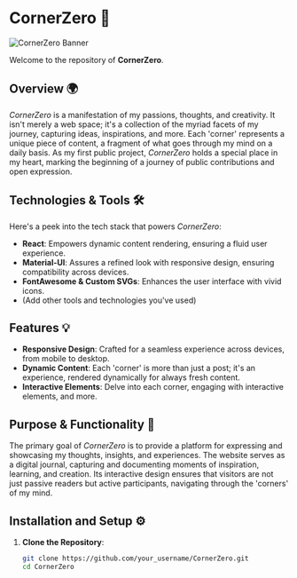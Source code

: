# CornerZero 🌌

![CornerZero Banner](https://i.postimg.cc/MK2LV9rz/meta.png) <!-- Se hai una banner image o screenshot del tuo sito -->

Welcome to the repository of **CornerZero**. 

## Overview 🌍

*CornerZero* is a manifestation of my passions, thoughts, and creativity. It isn't merely a web space; it's a collection of the myriad facets of my journey, capturing ideas, inspirations, and more. Each 'corner' represents a unique piece of content, a fragment of what goes through my mind on a daily basis. As my first public project, *CornerZero* holds a special place in my heart, marking the beginning of a journey of public contributions and open expression.

## Technologies & Tools 🛠️

Here's a peek into the tech stack that powers *CornerZero*:

- **React**: Empowers dynamic content rendering, ensuring a fluid user experience.
- **Material-UI**: Assures a refined look with responsive design, ensuring compatibility across devices.
- **FontAwesome & Custom SVGs**: Enhances the user interface with vivid icons.
- (Add other tools and technologies you've used)

## Features 💡

- **Responsive Design**: Crafted for a seamless experience across devices, from mobile to desktop.
- **Dynamic Content**: Each 'corner' is more than just a post; it's an experience, rendered dynamically for always fresh content.
- **Interactive Elements**: Delve into each corner, engaging with interactive elements, and more.

## Purpose & Functionality 🎯

The primary goal of *CornerZero* is to provide a platform for expressing and showcasing my thoughts, insights, and experiences. The website serves as a digital journal, capturing and documenting moments of inspiration, learning, and creation. Its interactive design ensures that visitors are not just passive readers but active participants, navigating through the 'corners' of my mind.

## Installation and Setup ⚙️

1. **Clone the Repository**:
   ```bash
   git clone https://github.com/your_username/CornerZero.git
   cd CornerZero
